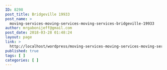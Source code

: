 ```yaml
---
ID: 8298
post_title: Bridgeville 19933
post_name: >
  moving-services-moving-services-moving-services-bridgeville-19933
author: mrgabonijeff@gmail.com
post_date: 2018-03-28 01:48:24
layout: page
link: >
  http://localhost/wordpress/moving-services-moving-services-moving-services-bridgeville-19933/
published: true
tags: [ ]
categories: [ ]
---
```


